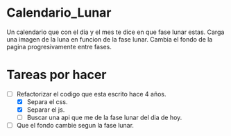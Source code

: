 # Calendario_Lunar
Un calendario que con el dia y el mes te dice en que fase lunar estas.
Carga una imagen de la luna en funcion de la fase lunar.
Cambia el fondo de la pagina progresivamente entre fases.
# Tareas por hacer
- [ ] Refactorizar el codigo que esta escrito hace 4 años.
  - [x] Separa el css.
  - [x] Separar el js.
  - [ ] Buscar una api que me de la fase lunar del dia de hoy.
- [ ] Que el fondo cambie segun la fase lunar.

